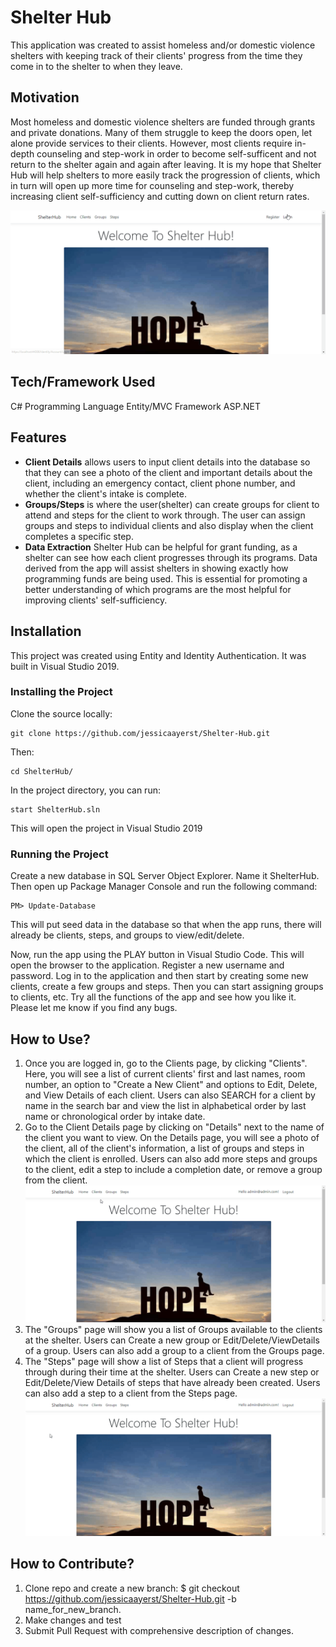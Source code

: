# Shelter Hub

This application was created to assist homeless and/or domestic violence shelters with keeping track of their clients' progress from the time they come in to the shelter to when they leave.

## Motivation

Most homeless and domestic violence shelters are funded through grants and private donations. Many of them struggle to keep the doors open, let alone provide services to their clients. However, most clients require in-depth counseling and step-work in order to become self-sufficent and not return to the shelter again and again after leaving. It is my hope that Shelter Hub will help shelters to more easily track the progression of clients, which in turn will open up more time for counseling and step-work, thereby increasing client self-sufficiency and cutting down on client return rates.

![](ShelterHub/Views/GIFS/Home.gif) 


## Tech/Framework Used

C# Programming Language
Entity/MVC Framework
ASP.NET


## Features

- **Client Details** allows users to input client details into the database so that they can see a photo of the client and important details about the client, including an emergency contact, client phone number, and whether the client's intake is complete.
- **Groups/Steps** is where the user(shelter) can create groups for client to attend and steps for the client to work through. The user can assign groups and steps to individual clients and also display when the client completes a specific step. 
- **Data Extraction** Shelter Hub can be helpful for grant funding, as a shelter can see how each client progresses through its programs. Data derived from the app will assist shelters in showing exactly how programming funds are being used. This is essential for promoting a better understanding of which programs are the most helpful for improving clients' self-sufficiency.

## Installation

This project was created using Entity and Identity Authentication. It was built in Visual Studio 2019.

### Installing the Project

Clone the source locally:
```
git clone https://github.com/jessicaayerst/Shelter-Hub.git
```

Then:
```
cd ShelterHub/
```

In the project directory, you can run:

```
start ShelterHub.sln
```
This will open the project in Visual Studio 2019

### Running the Project
Create a new database in SQL Server Object Explorer. Name it ShelterHub. Then open up Package Manager Console and run the following command:

```
PM> Update-Database
```

This will put seed data in the database so that when the app runs, there will already be clients, steps, and groups to view/edit/delete.

Now, run the app using the PLAY button in Visual Studio Code. This will open the browser to the application. Register a new username and password. Log in to the application and then start by creating some new clients, create a few groups and steps. Then you can start assigning groups to clients, etc. Try all the functions of the app and see how you like it. Please let me know if you find any bugs. 



## How to Use?

1. Once you are logged in, go to the Clients page, by clicking "Clients". Here, you will see a list of current clients' first and last names, room number, an option to "Create a New Client" and options to Edit, Delete, and View Details of each client. Users can also SEARCH for a client by name in the search bar and view the list in alphabetical order by last name or chronological order by intake date.
2. Go to the Client Details page by clicking on "Details" next to the name of the client you want to view. On the Details page, you will see a photo of the client, all of the client's information, a list of groups and steps in which the client is enrolled. Users can also add more steps and groups to the client, edit a step to include a completion date, or remove a group from the client.
![](ShelterHub/Views/GIFS/Client-Details.gif) 
3. The "Groups" page will show you a list of Groups available to the clients at the shelter. Users can Create a new group or Edit/Delete/ViewDetails of a group. Users can also add a group to a client from the Groups page.
4. The "Steps" page will show a list of Steps that a client will progress through during their time at the shelter. Users can Create a new step or Edit/Delete/View Details of steps that have already been created. Users can also add a step to a client from the Steps page.
![](ShelterHub/Views/GIFS/Assign-Step.gif) 

## How to Contribute?

1. Clone repo and create a new branch: $ git checkout https://github.com/jessicaayerst/Shelter-Hub.git -b name_for_new_branch.
2. Make changes and test
3. Submit Pull Request with comprehensive description of changes.


